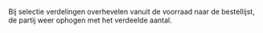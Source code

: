 Bij selectie verdelingen overhevelen vanuit de voorraad naar de bestellijst, de partij weer ophogen met het verdeelde aantal.